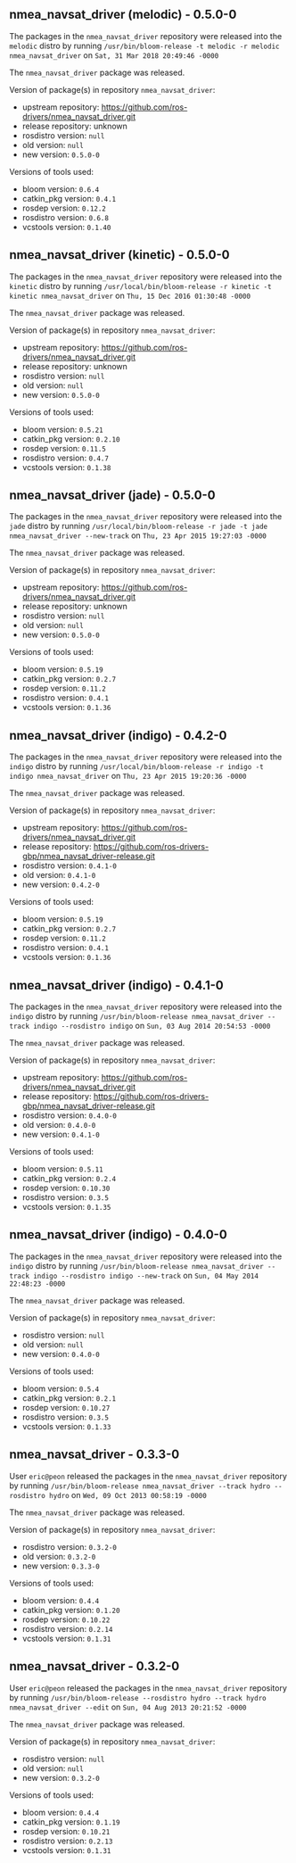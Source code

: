 ## nmea_navsat_driver (melodic) - 0.5.0-0

The packages in the `nmea_navsat_driver` repository were released into the `melodic` distro by running `/usr/bin/bloom-release -t melodic -r melodic nmea_navsat_driver` on `Sat, 31 Mar 2018 20:49:46 -0000`

The `nmea_navsat_driver` package was released.

Version of package(s) in repository `nmea_navsat_driver`:

- upstream repository: https://github.com/ros-drivers/nmea_navsat_driver.git
- release repository: unknown
- rosdistro version: `null`
- old version: `null`
- new version: `0.5.0-0`

Versions of tools used:

- bloom version: `0.6.4`
- catkin_pkg version: `0.4.1`
- rosdep version: `0.12.2`
- rosdistro version: `0.6.8`
- vcstools version: `0.1.40`


## nmea_navsat_driver (kinetic) - 0.5.0-0

The packages in the `nmea_navsat_driver` repository were released into the `kinetic` distro by running `/usr/local/bin/bloom-release -r kinetic -t kinetic nmea_navsat_driver` on `Thu, 15 Dec 2016 01:30:48 -0000`

The `nmea_navsat_driver` package was released.

Version of package(s) in repository `nmea_navsat_driver`:

- upstream repository: https://github.com/ros-drivers/nmea_navsat_driver.git
- release repository: unknown
- rosdistro version: `null`
- old version: `null`
- new version: `0.5.0-0`

Versions of tools used:

- bloom version: `0.5.21`
- catkin_pkg version: `0.2.10`
- rosdep version: `0.11.5`
- rosdistro version: `0.4.7`
- vcstools version: `0.1.38`


## nmea_navsat_driver (jade) - 0.5.0-0

The packages in the `nmea_navsat_driver` repository were released into the `jade` distro by running `/usr/local/bin/bloom-release -r jade -t jade nmea_navsat_driver --new-track` on `Thu, 23 Apr 2015 19:27:03 -0000`

The `nmea_navsat_driver` package was released.

Version of package(s) in repository `nmea_navsat_driver`:
- upstream repository: https://github.com/ros-drivers/nmea_navsat_driver.git
- release repository: unknown
- rosdistro version: `null`
- old version: `null`
- new version: `0.5.0-0`

Versions of tools used:
- bloom version: `0.5.19`
- catkin_pkg version: `0.2.7`
- rosdep version: `0.11.2`
- rosdistro version: `0.4.1`
- vcstools version: `0.1.36`


## nmea_navsat_driver (indigo) - 0.4.2-0

The packages in the `nmea_navsat_driver` repository were released into the `indigo` distro by running `/usr/local/bin/bloom-release -r indigo -t indigo nmea_navsat_driver` on `Thu, 23 Apr 2015 19:20:36 -0000`

The `nmea_navsat_driver` package was released.

Version of package(s) in repository `nmea_navsat_driver`:
- upstream repository: https://github.com/ros-drivers/nmea_navsat_driver.git
- release repository: https://github.com/ros-drivers-gbp/nmea_navsat_driver-release.git
- rosdistro version: `0.4.1-0`
- old version: `0.4.1-0`
- new version: `0.4.2-0`

Versions of tools used:
- bloom version: `0.5.19`
- catkin_pkg version: `0.2.7`
- rosdep version: `0.11.2`
- rosdistro version: `0.4.1`
- vcstools version: `0.1.36`


## nmea_navsat_driver (indigo) - 0.4.1-0

The packages in the `nmea_navsat_driver` repository were released into the `indigo` distro by running `/usr/bin/bloom-release nmea_navsat_driver --track indigo --rosdistro indigo` on `Sun, 03 Aug 2014 20:54:53 -0000`

The `nmea_navsat_driver` package was released.

Version of package(s) in repository `nmea_navsat_driver`:
- upstream repository: https://github.com/ros-drivers/nmea_navsat_driver.git
- release repository: https://github.com/ros-drivers-gbp/nmea_navsat_driver-release.git
- rosdistro version: `0.4.0-0`
- old version: `0.4.0-0`
- new version: `0.4.1-0`

Versions of tools used:
- bloom version: `0.5.11`
- catkin_pkg version: `0.2.4`
- rosdep version: `0.10.30`
- rosdistro version: `0.3.5`
- vcstools version: `0.1.35`


## nmea_navsat_driver (indigo) - 0.4.0-0

The packages in the `nmea_navsat_driver` repository were released into the `indigo` distro by running `/usr/bin/bloom-release nmea_navsat_driver --track indigo --rosdistro indigo --new-track` on `Sun, 04 May 2014 22:48:23 -0000`

The `nmea_navsat_driver` package was released.

Version of package(s) in repository `nmea_navsat_driver`:
- rosdistro version: `null`
- old version: `null`
- new version: `0.4.0-0`

Versions of tools used:
- bloom version: `0.5.4`
- catkin_pkg version: `0.2.1`
- rosdep version: `0.10.27`
- rosdistro version: `0.3.5`
- vcstools version: `0.1.33`


## nmea_navsat_driver - 0.3.3-0

User `eric@peon` released the packages in the `nmea_navsat_driver` repository by running `/usr/bin/bloom-release nmea_navsat_driver --track hydro --rosdistro hydro` on `Wed, 09 Oct 2013 00:58:19 -0000`

The `nmea_navsat_driver` package was released.

Version of package(s) in repository `nmea_navsat_driver`:
- rosdistro version: `0.3.2-0`
- old version: `0.3.2-0`
- new version: `0.3.3-0`

Versions of tools used:
- bloom version: `0.4.4`
- catkin_pkg version: `0.1.20`
- rosdep version: `0.10.22`
- rosdistro version: `0.2.14`
- vcstools version: `0.1.31`


## nmea_navsat_driver - 0.3.2-0

User `eric@peon` released the packages in the `nmea_navsat_driver` repository by running `/usr/bin/bloom-release --rosdistro hydro --track hydro nmea_navsat_driver --edit` on `Sun, 04 Aug 2013 20:21:52 -0000`

The `nmea_navsat_driver` package was released.

Version of package(s) in repository `nmea_navsat_driver`:
- rosdistro version: `null`
- old version: `null`
- new version: `0.3.2-0`

Versions of tools used:
- bloom version: `0.4.4`
- catkin_pkg version: `0.1.19`
- rosdep version: `0.10.21`
- rosdistro version: `0.2.13`
- vcstools version: `0.1.31`



